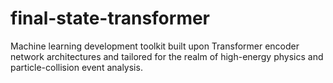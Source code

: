 # final-state-transformer
Machine learning development toolkit built upon Transformer encoder network architectures and tailored for the realm of high-energy physics and particle-collision event analysis.
